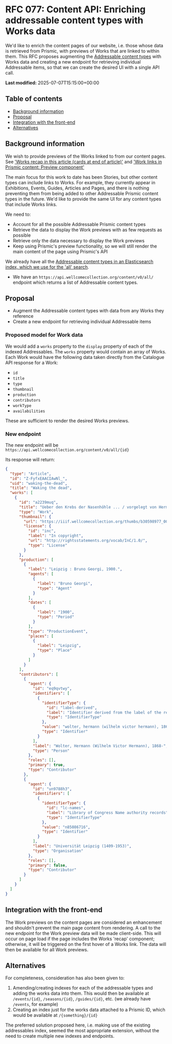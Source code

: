 # RFC 077: Content API: Enriching addressable content types with Works data

We'd like to enrich the content pages of our website, i.e. those whose data is retrieved from Prismic, with previews of Works that are linked to within them. This RFC proposes augmenting the [Addressable content types](https://github.com/wellcomecollection/docs/tree/main/rfcs/062-content-api-all-search#addressable-content-types) with Works data and creating a new endpoint for retrieving individual Addressable items, so that we can create the desired UI with a single API call.

**Last modified:** 2025-07-07T15:15:00+00:00

## Table of contents

- [Background information](#background-information)
- [Proposal](#proposal)
- [Integration with the front-end](#integration-with-the-front-end)
- [Alternatives](#alternatives)

## Background information

We wish to provide previews of the Works linked to from our content pages. See ['Works recap in this article (cards at end of article)'](https://github.com/wellcomecollection/wellcomecollection.org/issues/12065) and ['Work links in Prismic content: Preview component'](https://github.com/wellcomecollection/wellcomecollection.org/milestone/86)

The main focus for this work to date has been Stories, but other content types can include links to Works. For example, they currently appear in Exhibitions, Events, Guides, Articles and Pages, and there is nothing preventing them from being added to other Addressable Prismic content types in the future. We'd like to provide the same UI for any content types that include Works links.

We need to:

- Account for all the possible Addressable Prismic content types
- Retrieve the data to display the Work previews with as few requests as possible
- Retrieve only the data necessary to display the Work previews
- Keep using Prismic's preview functionality, so we will still render the main content of the page using Prismic's API

We already have all the [Addressable content types in an Elasticsearch index, which we use for the 'all' search](https://github.com/wellcomecollection/docs/blob/main/rfcs/062-content-api-all-search/README.md).

- We have an `https://api.wellcomecollection.org/content/v0/all/` endpoint which returns a list of Addressable content types.

## Proposal

- Augment the Addressable content types with data from any Works they reference
- Create a new endpoint for retrieving individual Addressable items

### Proposed model for Work data

We would add a `works` property to the `display` property of each of the indexed Addressables. The `works` property would contain an array of Works. Each Work would have the following data taken directly from the Catalogue API response for a Work:

- `id`
- `title`
- `type`
- `thumbnail`
- `production`
- `contributors`
- `workType`
- `availabilities`

These are sufficient to render the desired Works previews.

### New endpoint

The new endpoint will be `https://api.wellcomecollection.org/content/v0/all/{id}`

Its response will return:

```json
{
  "type": "Article",
  "id": "Z-FyfxEAACIAwNl_",
  "uid": "waking-the-dead",
  "title": "Waking the dead",
  "works": [
    {
      "id": "a2239muq",
      "title": "Ueber den Krebs der Nasenhöhle ... / vorgelegt von Hermann Wolter.",
      "type": "Work",
      "thumbnail": {
        "url": "https://iiif.wellcomecollection.org/thumbs/b30598977_0001.jp2/full/!200,200/0/default.jpg",
        "license": {
          "id": "inc",
          "label": "In copyright",
          "url": "http://rightsstatements.org/vocab/InC/1.0/",
          "type": "License"
        }
      },
      "production": [
        {
          "label": "Leipzig : Bruno Georgi, 1900.",
          "agents": [
            {
              "label": "Bruno Georgi",
              "type": "Agent"
            }
          ],
          "dates": [
            {
              "label": "1900",
              "type": "Period"
            }
          ],
          "type": "ProductionEvent",
          "places": [
            {
              "label": "Leipzig",
              "type": "Place"
            }
          ]
        }
      ],
      "contributors": [
        {
          "agent": {
            "id": "eq9qvtwy",
            "identifiers": [
              {
                "identifierType": {
                  "id": "label-derived",
                  "label": "Identifier derived from the label of the referent",
                  "type": "IdentifierType"
                },
                "value": "wolter, hermann (wilhelm victor hermann), 1868-",
                "type": "Identifier"
              }
            ],
            "label": "Wolter, Hermann (Wilhelm Victor Hermann), 1868-",
            "type": "Person"
          },
          "roles": [],
          "primary": true,
          "type": "Contributor"
        },
        {
          "agent": {
            "id": "un9788h3",
            "identifiers": [
              {
                "identifierType": {
                  "id": "lc-names",
                  "label": "Library of Congress Name authority records",
                  "type": "IdentifierType"
                },
                "value": "n85086716",
                "type": "Identifier"
              }
            ],
            "label": "Universität Leipzig (1409-1953)",
            "type": "Organisation"
          },
          "roles": [],
          "primary": false,
          "type": "Contributor"
        }
      ]
    }
  ]
}
```

## Integration with the front-end

The Work previews on the content pages are considered an enhancement and shouldn't prevent the main page content from rendering. A call to the new endpoint for the Work preview data will be made client-side. This will occur on page load if the page includes the Works 'recap' component; otherwise, it will be triggered on the first hover of a Works link. The data will then be available for all Work previews.

## Alternatives

For completeness, consideration has also been given to:

1. Amending/creating indexes for each of the addressable types and adding the works data into them. This would then be available at `/events/{id}`, `/seasons/{id}`, `/guides/{id}`, etc. (we already have `/events`, for example)
2. Creating an index just for the works data attached to a Prismic ID, which would be available at `/{something}/{id}`

The preferred solution proposed here, i.e. making use of the existing addressables index, seemed the most appropriate extension, without the need to create multiple new indexes and endpoints.
